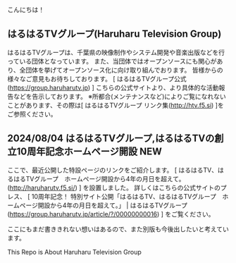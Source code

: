 こんにちは！

## はるはるTVグループ(Haruharu Television Group)
はるはるTVグループは、千葉県の映像制作やシステム開発や音楽出版などを行っている団体となっています。
また、当団体ではオープンソースにも関心があり、全団体を挙げてオープンソース化に向け取り組んでおります。
皆様からの様々なご意見もお待ちしております。
[ はるはるTVグループ公式 (https://group.haruharutv.jp) ]
こちらの公式サイトより、より具体的な活動報告などを告示しております。
※所都合(メンテナンスなど)によりご覧になれないことがあります、その際は[ はるはるTVグループ リンク集(http://htv.f5.si) ]をご参照ください。

## 2024/08/04 はるはるTVグループ,はるはるTVの創立10周年記念ホームページ開設 NEW
ここで、最近公開した特設ページのリンクをご紹介します。
[ はるはるTV、はるはるTVグループ　ホームページ開設から4年の月日を超えて。(http://haruharutv.f5.si/) ]
を設置しました。
詳しくはこちらの公式サイトのプレス、
[ 10周年記念！ 特別サイト公開「はるはるTV、はるはるTVグループ　ホームページ開設から4年の月日を超えて。」 | はるはるTVグループ (https://group.haruharutv.jp/article/?/00000000016) ]
をご覧ください。

ここにもまだ書ききれない想いはあるので、また別版も今後出したいと考えています。

This Repo is About Haruharu Television Group
